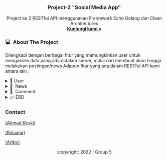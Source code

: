 
<div id="top"></div>
<!-- PROJECT LOGO -->
<br/>
<div align="center">

  <h3 align="center">Project-2 "Sosial Media App"</h3>

  <p align="center">
    Project ke 2 RESTful API menggunakan Framework Echo Golang dan Clean Architectures
    <br />
    <a href=""><strong>Kunjungi kami »</strong></a>
    <br />
  </p>
</div>

<!---- ABOUT THE PROJECT --->
### 💻 &nbsp;About The Project

   
Dilengkapi dengan berbagai fitur yang memungkinkan user untuk mengakses data yang ada didalam server, mulai dari membuat akun hingga melakukan postingan/news 
Adapun fitur yang ada dalam RESTful API kami antara lain :
<div>
      <details>
<summary>🙎 User</summary>
  
  <!---
  | Command | Description |
| --- | --- |
  --->
  
 User dapat membuat Akun dan Login, agar mendapat legalitas untuk mengakses berbagai fitur lain di aplikasi ini. 
 Terdapat juga fitur Update untuk mengedit data yang berkaitan dengan user, serta fitur delete jika user menginginkan akunnya dihapus.
 
<div>
  
| Feature User | Endpoint | Param | JWT Token | Fungsi |
| --- | --- | --- | --- | --- |
| POST | /users  | - | NO | Melakukan proses registrasi user |
| POST | /login | - | NO | Melakukan proses login user |
| GET | /users | - | YES | Mendapatkan informasi akun user yang sedang login |
| PUT | /users | - | YES | Melakukan update informasi akun user yang sedang login | 
| DEL | /users | - | YES | Menghapus akun user yang sedang login |

</details>  

<details>
<summary>🎉 &nbsp;News</summary>
  
  <!---
  | Command | Description |
| --- | --- |
  --->
  
User dapat memposting news sendiri yang bisa dikomentari oleh orang lain. Beberapa fitur yang lain ialah User dapat mengupdate dan menghapus news yang ia buat,
  
| Feature news | Endpoint | Param | JWT Token | Fungsi |
| --- | --- | --- | --- | --- |
| GET | /news  | - | NO | Mendapatkan informasi seluruh news yang ada |
| GET | /news/:id | idnews | NO | Mendapatkan informasi news secara detail melalui id news |
| POST | /news | - | YES | YES | Membuat news baru |
| DELETE | /news| idnews | YES | Melakukan delete news yang diselenggarakan oleh user berdasarkan id news |
| PUT |  /news | idnews | YES | Melakukan update news tertentu yang diselenggarakan oleh user berdasarkan id news |

</details>

<details>
<summary>💬 &nbsp;Comment</summary>
  
  <!---
  | Command | Description |
| --- | --- |
  --->
Comment merupakan fitur dimana user dapat memberikan comment/komentar pada event yang tersedia dan komentar tersebut dapat dilihat juga oleh user yang lain.

| Feature comment | Endpoint | Param | JWT Token | Fungsi |
| --- | --- | --- | --- | --- |
| POST | /comments | - | YES | Memberikan comment/komentar pada event yang ada |
| GET | /comments/:id | id | YES | Menampilkan comment/komentar yang ada pada suatu event berdasarkan id event |

</details>


<details>
<summary>📈&nbsp;ERD</summary>
<img src="https://github.com/rizunadiva/Social-Media-App-Group-5/blob/deployment/erd/erd.jpg">
</details>

<!-- CONTACT -->
### Contact

[[Ahmad Reski]](https://github.com/reski-id)

[[Rizuana]](https://github.com/rizunadiva)

[[Artby]](https://github.com/)


<p align="center">:copyright: 2022 | Group 5</p>
</h3>
